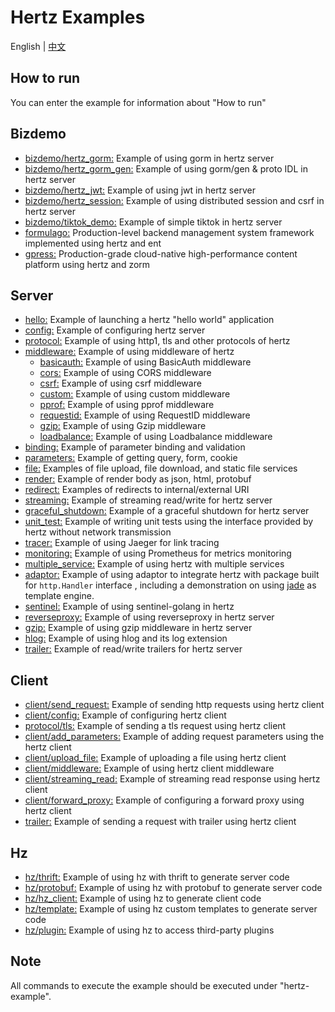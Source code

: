 # Hertz Examples

English | [中文](README_CN.md)

## How to run

You can enter the example for information about  "How to run"

## Bizdemo

- [bizdemo/hertz_gorm:](bizdemo/hertz_gorm) Example of using gorm in hertz server
- [bizdemo/hertz_gorm_gen:](bizdemo/hertz_gorm_gen) Example of using gorm/gen & proto IDL in hertz server
- [bizdemo/hertz_jwt:](bizdemo/hertz_jwt) Example of using jwt in hertz server
- [bizdemo/hertz_session:](bizdemo/hertz_session) Example of using distributed session and csrf in hertz server
- [bizdemo/tiktok_demo:](bizdemo/tiktok_demo) Example of simple tiktok in hertz server
- [formulago:](https://github.com/chenghonour/formulago) Production-level backend management system framework implemented using hertz and ent
- [gpress:](https://github.com/springrain/gpress) Production-grade cloud-native high-performance content platform using hertz and zorm

## Server

- [hello:](hello) Example of launching a hertz "hello world" application
- [config:](config) Example of configuring hertz server
- [protocol:](protocol) Example of using http1, tls and other protocols of hertz
- [middleware:](middleware) Example of using middleware of hertz
  - [basicauth:](middleware/basicauth) Example of using BasicAuth middleware
  - [cors:](middleware/CORS) Example of using CORS middleware
  - [csrf:](middleware/csrf) Example of using csrf middleware
  - [custom:](middleware/custom) Example of using custom middleware
  - [pprof:](middleware/pprof) Example of using pprof middleware
  - [requestid:](middleware/requestid) Example of using RequestID middleware
  - [gzip:](middleware/gzip) Example of using Gzip middleware
  - [loadbalance:](middleware/loadbalance) Example of using Loadbalance middleware
- [binding:](binding) Example of parameter binding and validation
- [parameters:](parameter) Example of getting query, form, cookie
- [file:](file) Examples of file upload, file download, and static file services
- [render:](render) Example of render body as json, html, protobuf
- [redirect:](redirect)  Examples of redirects to internal/external URI
- [streaming:](streaming) Example of streaming read/write for hertz server
- [graceful_shutdown:](graceful_shutdown) Example of a graceful shutdown for hertz server
- [unit_test:](unit_test) Example of writing unit tests using the interface provided by hertz without network transmission
- [tracer:](tracer) Example of using Jaeger for link tracing
- [monitoring:](monitoring) Example of using Prometheus for metrics monitoring
- [multiple_service:](multiple_service) Example of using hertz with multiple services
- [adaptor:](adaptor) Example of using adaptor to integrate hertz with package built for `http.Handler` interface , including a demonstration on using [jade](https://github.com/Joker/jade)
  as template engine.
- [sentinel:](sentinel) Example of using sentinel-golang in hertz
- [reverseproxy:](reverseproxy/standard) Example of using reverseproxy in hertz server
- [gzip:](middleware/gzip) Example of using gzip middleware in hertz server
- [hlog:](hlog) Example of using hlog and its log extension
- [trailer:](trailer) Example of read/write trailers for hertz server

## Client

- [client/send_request:](client/send_request) Example of sending http requests using hertz client
- [client/config:](client/config) Example of configuring hertz client
- [protocol/tls:](protocol/tls) Example of sending a tls request using hertz client
- [client/add_parameters:](client/add_parameters) Example of adding request parameters using the hertz client
- [client/upload_file:](client/upload_file) Example of uploading a file using hertz client
- [client/middleware:](client/middleware) Example of using hertz client middleware
- [client/streaming_read:](client/streaming_read) Example of streaming read response using hertz client
- [client/forward_proxy:](client/forward_proxy) Example of configuring a forward proxy using hertz client
- [trailer:](trailer) Example of sending a request with trailer using hertz client

## Hz

- [hz/thrift:](hz/thrift) Example of using hz with thrift to generate server code
- [hz/protobuf:](hz/protobuf) Example of using hz with protobuf to generate server code
- [hz/hz_client:](hz/hz_client) Example of using hz to generate client code
- [hz/template:](hz/template) Example of using hz custom templates to generate server code
- [hz/plugin:](hz/plugin) Example of using hz to access third-party plugins

## Note

All commands to execute the example should be executed under "hertz-example".
